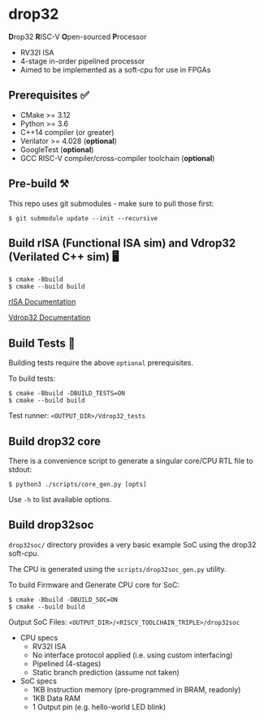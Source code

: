# drop32

**D**rop32 **R**ISC-V **O**pen-sourced **P**rocessor

- RV32I ISA
- 4-stage in-order pipelined processor
- Aimed to be implemented as a soft-cpu for use in FPGAs

## Prerequisites ✅
- CMake >= 3.12
- Python >= 3.6
- C++14 compiler (or greater)
- Verilator >= 4.028 (**optional**)
- GoogleTest (**optional**)
- GCC RISC-V compiler/cross-compiler toolchain (**optional**)

## Pre-build ⚒️
This repo uses git submodules - make sure to pull those first:

    $ git submodule update --init --recursive

## Build rISA (Functional ISA sim) and Vdrop32 (Verilated C++ sim) 🖥

    $ cmake -Bbuild
    $ cmake --build build

[rISA Documentation](./sim/risa/README.md)

[Vdrop32 Documentation](./sim/Vdrop32/README.md)

## Build Tests 🧪
Building tests require the above `optional` prerequisites.

To build tests:

    $ cmake -Bbuild -DBUILD_TESTS=ON
    $ cmake --build build

Test runner: `<OUTPUT_DIR>/Vdrop32_tests`

## Build drop32 core
There is a convenience script to generate a singular core/CPU RTL file to stdout:

    $ python3 ./scripts/core_gen.py [opts]

Use `-h` to list available options.

## Build drop32soc
`drop32soc/` directory provides a very basic example SoC using the drop32 soft-cpu.

The CPU is generated using the `scripts/drop32soc_gen.py` utility.

To build Firmware and Generate CPU core for SoC:

    $ cmake -Bbuild -DBUILD_SOC=ON
    $ cmake --build build

Output SoC Files: `<OUTPUT_DIR>/<RISCV_TOOLCHAIN_TRIPLE>/drop32soc`

- CPU specs
    - RV32I ISA
    - No interface protocol applied (i.e. using custom interfacing)
    - Pipelined (4-stages)
    - Static branch prediction (assume not taken)
- SoC specs
    - 1KB Instruction memory (pre-programmed in BRAM, readonly)
    - 1KB Data RAM
    - 1 Output pin (e.g. hello-world LED blink)

